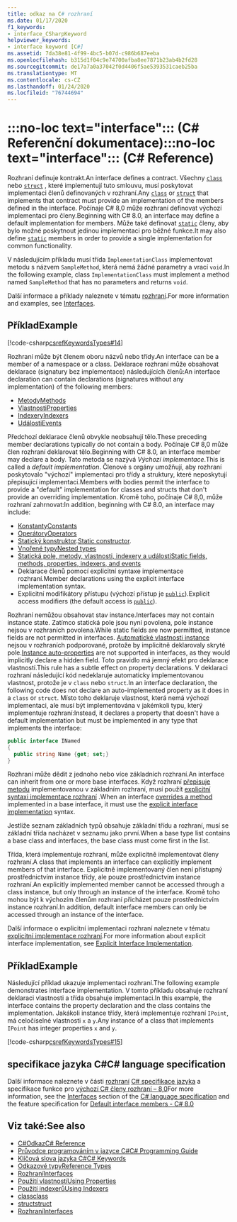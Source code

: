 ```yaml
---
title: odkaz na C# rozhraní
ms.date: 01/17/2020
f1_keywords:
- interface_CSharpKeyword
helpviewer_keywords:
- interface keyword [C#]
ms.assetid: 7da38e81-4f99-4bc5-b07d-c986b687eeba
ms.openlocfilehash: b315d1f04c9e74700afba8ee7871b23ab4b2fd28
ms.sourcegitcommit: de17a7a0a37042f0d4406f5ae5393531caeb25ba
ms.translationtype: MT
ms.contentlocale: cs-CZ
ms.lasthandoff: 01/24/2020
ms.locfileid: "76744694"
---
```

# <a name="no-loc-textinterface-c-reference"></a><span data-ttu-id="1bddc-102">:::no-loc text="interface"::: (C# Referenční dokumentace)</span><span class="sxs-lookup"><span data-stu-id="1bddc-102">:::no-loc text="interface"::: (C# Reference)</span></span>

<span data-ttu-id="1bddc-103">Rozhraní definuje kontrakt.</span><span class="sxs-lookup"><span data-stu-id="1bddc-103">An interface defines a contract.</span></span> <span data-ttu-id="1bddc-104">Všechny [`class`](class.md) nebo [`struct`](struct.md) , které implementují tuto smlouvu, musí poskytovat implementaci členů definovaných v rozhraní.</span><span class="sxs-lookup"><span data-stu-id="1bddc-104">Any [`class`](class.md) or [`struct`](struct.md) that implements that contract must provide an implementation of the members defined in the interface.</span></span> <span data-ttu-id="1bddc-105">Počínaje C# 8,0 může rozhraní definovat výchozí implementaci pro členy.</span><span class="sxs-lookup"><span data-stu-id="1bddc-105">Beginning with C# 8.0, an interface may define a default implementation for members.</span></span> <span data-ttu-id="1bddc-106">Může také definovat [`static`](static.md) členy, aby bylo možné poskytnout jedinou implementaci pro běžné funkce.</span><span class="sxs-lookup"><span data-stu-id="1bddc-106">It may also define [`static`](static.md) members in order to provide a single implementation for common functionality.</span></span>

<span data-ttu-id="1bddc-107">V následujícím příkladu musí třída `ImplementationClass` implementovat metodu s názvem `SampleMethod`, která nemá žádné parametry a vrací `void`.</span><span class="sxs-lookup"><span data-stu-id="1bddc-107">In the following example, class `ImplementationClass` must implement a method named `SampleMethod` that has no parameters and returns `void`.</span></span>

<span data-ttu-id="1bddc-108">Další informace a příklady naleznete v tématu [rozhraní](../../programming-guide/interfaces/index.md).</span><span class="sxs-lookup"><span data-stu-id="1bddc-108">For more information and examples, see [Interfaces](../../programming-guide/interfaces/index.md).</span></span>

## <a name="example"></a><span data-ttu-id="1bddc-109">Příklad</span><span class="sxs-lookup"><span data-stu-id="1bddc-109">Example</span></span>

[!code-csharp[csrefKeywordsTypes#14](~/samples/snippets/csharp/VS_Snippets_VBCSharp/csrefKeywordsTypes/CS/keywordsTypes.cs#14)]

<span data-ttu-id="1bddc-110">Rozhraní může být členem oboru názvů nebo třídy.</span><span class="sxs-lookup"><span data-stu-id="1bddc-110">An interface can be a member of a namespace or a class.</span></span> <span data-ttu-id="1bddc-111">Deklarace rozhraní může obsahovat deklarace (signatury bez implementace) následujících členů:</span><span class="sxs-lookup"><span data-stu-id="1bddc-111">An interface declaration can contain declarations (signatures without any implementation) of the following members:</span></span>

- [<span data-ttu-id="1bddc-112">Metody</span><span class="sxs-lookup"><span data-stu-id="1bddc-112">Methods</span></span>](../../programming-guide/classes-and-structs/methods.md)
- [<span data-ttu-id="1bddc-113">Vlastnosti</span><span class="sxs-lookup"><span data-stu-id="1bddc-113">Properties</span></span>](../../programming-guide/classes-and-structs/using-properties.md)
- [<span data-ttu-id="1bddc-114">Indexery</span><span class="sxs-lookup"><span data-stu-id="1bddc-114">Indexers</span></span>](../../programming-guide/indexers/using-indexers.md)
- [<span data-ttu-id="1bddc-115">Události</span><span class="sxs-lookup"><span data-stu-id="1bddc-115">Events</span></span>](event.md)

<span data-ttu-id="1bddc-116">Předchozí deklarace členů obvykle neobsahují tělo.</span><span class="sxs-lookup"><span data-stu-id="1bddc-116">These preceding member declarations typically do not contain a body.</span></span> <span data-ttu-id="1bddc-117">Počínaje C# 8,0 může člen rozhraní deklarovat tělo.</span><span class="sxs-lookup"><span data-stu-id="1bddc-117">Beginning with C# 8.0, an interface member may declare a body.</span></span> <span data-ttu-id="1bddc-118">Tato metoda se nazývá *Výchozí implementace*.</span><span class="sxs-lookup"><span data-stu-id="1bddc-118">This is called a *default implementation*.</span></span> <span data-ttu-id="1bddc-119">Členové s orgány umožňují, aby rozhraní poskytovalo "výchozí" implementaci pro třídy a struktury, které neposkytují přepisující implementaci.</span><span class="sxs-lookup"><span data-stu-id="1bddc-119">Members with bodies permit the interface to provide a "default" implementation for classes and structs that don't provide an overriding implementation.</span></span> <span data-ttu-id="1bddc-120">Kromě toho, počínaje C# 8,0, může rozhraní zahrnovat:</span><span class="sxs-lookup"><span data-stu-id="1bddc-120">In addition, beginning with C# 8.0, an interface may include:</span></span>

- [<span data-ttu-id="1bddc-121">Konstanty</span><span class="sxs-lookup"><span data-stu-id="1bddc-121">Constants</span></span>](const.md)
- [<span data-ttu-id="1bddc-122">Operátory</span><span class="sxs-lookup"><span data-stu-id="1bddc-122">Operators</span></span>](../operators/operator-overloading.md)
- <span data-ttu-id="1bddc-123">[Statický konstruktor](../../programming-guide/classes-and-structs/constructors.md#static-constructors).</span><span class="sxs-lookup"><span data-stu-id="1bddc-123">[Static constructor](../../programming-guide/classes-and-structs/constructors.md#static-constructors).</span></span>
- [<span data-ttu-id="1bddc-124">Vnořené typy</span><span class="sxs-lookup"><span data-stu-id="1bddc-124">Nested types</span></span>](../../programming-guide/classes-and-structs/nested-types.md)
- [<span data-ttu-id="1bddc-125">Statická pole, metody, vlastnosti, indexery a události</span><span class="sxs-lookup"><span data-stu-id="1bddc-125">Static fields, methods, properties, indexers, and events</span></span>](static.md)
- <span data-ttu-id="1bddc-126">Deklarace členů pomocí explicitní syntaxe implementace rozhraní.</span><span class="sxs-lookup"><span data-stu-id="1bddc-126">Member declarations using the explicit interface implementation syntax.</span></span>
- <span data-ttu-id="1bddc-127">Explicitní modifikátory přístupu (výchozí přístup je [`public`](access-modifiers.md)).</span><span class="sxs-lookup"><span data-stu-id="1bddc-127">Explicit access modifiers (the default access is [`public`](access-modifiers.md)).</span></span>

<span data-ttu-id="1bddc-128">Rozhraní nemůžou obsahovat stav instance.</span><span class="sxs-lookup"><span data-stu-id="1bddc-128">Interfaces may not contain instance state.</span></span> <span data-ttu-id="1bddc-129">Zatímco statická pole jsou nyní povolena, pole instance nejsou v rozhraních povolena.</span><span class="sxs-lookup"><span data-stu-id="1bddc-129">While static fields are now permitted, instance fields are not permitted in interfaces.</span></span> <span data-ttu-id="1bddc-130">[Automatické vlastnosti instance](../../programming-guide/classes-and-structs/auto-implemented-properties.md) nejsou v rozhraních podporované, protože by implicitně deklarovaly skryté pole.</span><span class="sxs-lookup"><span data-stu-id="1bddc-130">[Instance auto-properties](../../programming-guide/classes-and-structs/auto-implemented-properties.md) are not supported in interfaces, as they would implicitly declare a hidden field.</span></span> <span data-ttu-id="1bddc-131">Toto pravidlo má jemný efekt pro deklarace vlastností.</span><span class="sxs-lookup"><span data-stu-id="1bddc-131">This rule has a subtle effect on property declarations.</span></span> <span data-ttu-id="1bddc-132">V deklaraci rozhraní následující kód nedeklaruje automaticky implementovanou vlastnost, protože je v `class` nebo `struct`.</span><span class="sxs-lookup"><span data-stu-id="1bddc-132">In an interface declaration, the following code does not declare an auto-implemented property as it does in a `class` or `struct`.</span></span> <span data-ttu-id="1bddc-133">Místo toho deklaruje vlastnost, která nemá výchozí implementaci, ale musí být implementována v jakémkoli typu, který implementuje rozhraní:</span><span class="sxs-lookup"><span data-stu-id="1bddc-133">Instead, it declares a property that doesn't have a default implementation but must be implemented in any type that implements the interface:</span></span>

```csharp
public interface INamed
{
  public string Name {get; set;}
}
```

<span data-ttu-id="1bddc-134">Rozhraní může dědit z jednoho nebo více základních rozhraní.</span><span class="sxs-lookup"><span data-stu-id="1bddc-134">An interface can inherit from one or more base interfaces.</span></span> <span data-ttu-id="1bddc-135">Když rozhraní [přepisuje metodu](override.md) implementovanou v základním rozhraní, musí použít [explicitní syntaxi implementace rozhraní](../../programming-guide/interfaces/explicit-interface-implementation.md) .</span><span class="sxs-lookup"><span data-stu-id="1bddc-135">When an interface [overrides a method](override.md) implemented in a base interface, it must use the [explicit interface implementation](../../programming-guide/interfaces/explicit-interface-implementation.md) syntax.</span></span>

<span data-ttu-id="1bddc-136">Jestliže seznam základních typů obsahuje základní třídu a rozhraní, musí se základní třída nacházet v seznamu jako první.</span><span class="sxs-lookup"><span data-stu-id="1bddc-136">When a base type list contains a base class and interfaces, the base class must come first in the list.</span></span>

<span data-ttu-id="1bddc-137">Třída, která implementuje rozhraní, může explicitně implementovat členy rozhraní.</span><span class="sxs-lookup"><span data-stu-id="1bddc-137">A class that implements an interface can explicitly implement members of that interface.</span></span> <span data-ttu-id="1bddc-138">Explicitně implementovaný člen není přístupný prostřednictvím instance třídy, ale pouze prostřednictvím instance rozhraní.</span><span class="sxs-lookup"><span data-stu-id="1bddc-138">An explicitly implemented member cannot be accessed through a class instance, but only through an instance of the interface.</span></span> <span data-ttu-id="1bddc-139">Kromě toho mohou být k výchozím členům rozhraní přicházet pouze prostřednictvím instance rozhraní.</span><span class="sxs-lookup"><span data-stu-id="1bddc-139">In addition, default interface members can only be accessed through an instance of the interface.</span></span>

<span data-ttu-id="1bddc-140">Další informace o explicitní implementaci rozhraní naleznete v tématu [explicitní implementace rozhraní](../../programming-guide/interfaces/explicit-interface-implementation.md).</span><span class="sxs-lookup"><span data-stu-id="1bddc-140">For more information about explicit interface implementation, see [Explicit Interface Implementation](../../programming-guide/interfaces/explicit-interface-implementation.md).</span></span>

## <a name="example"></a><span data-ttu-id="1bddc-141">Příklad</span><span class="sxs-lookup"><span data-stu-id="1bddc-141">Example</span></span>

<span data-ttu-id="1bddc-142">Následující příklad ukazuje implementaci rozhraní.</span><span class="sxs-lookup"><span data-stu-id="1bddc-142">The following example demonstrates interface implementation.</span></span> <span data-ttu-id="1bddc-143">V tomto příkladu obsahuje rozhraní deklaraci vlastnosti a třída obsahuje implementaci.</span><span class="sxs-lookup"><span data-stu-id="1bddc-143">In this example, the interface contains the property declaration and the class contains the implementation.</span></span> <span data-ttu-id="1bddc-144">Jakákoli instance třídy, která implementuje rozhraní `IPoint`, má celočíselné vlastnosti `x` a `y`.</span><span class="sxs-lookup"><span data-stu-id="1bddc-144">Any instance of a class that implements `IPoint` has integer properties `x` and `y`.</span></span>

[!code-csharp[csrefKeywordsTypes#15](~/samples/snippets/csharp/VS_Snippets_VBCSharp/csrefKeywordsTypes/CS/keywordsTypes.cs#15)]

## <a name="c-language-specification"></a><span data-ttu-id="1bddc-145">specifikace jazyka C#</span><span class="sxs-lookup"><span data-stu-id="1bddc-145">C# language specification</span></span>

<span data-ttu-id="1bddc-146">Další informace naleznete v části [rozhraní](~/_csharplang/spec/interfaces.md) [ C# specifikace jazyka](~/_csharplang/spec/introduction.md) a specifikace funkce pro [výchozí C# členy rozhraní – 8,0](~/_csharplang/proposals/csharp-8.0/default-interface-methods.md)</span><span class="sxs-lookup"><span data-stu-id="1bddc-146">For more information, see the [Interfaces](~/_csharplang/spec/interfaces.md) section of the [C# language specification](~/_csharplang/spec/introduction.md) and the feature specification for [Default interface members - C# 8.0](~/_csharplang/proposals/csharp-8.0/default-interface-methods.md)</span></span>

## <a name="see-also"></a><span data-ttu-id="1bddc-147">Viz také:</span><span class="sxs-lookup"><span data-stu-id="1bddc-147">See also</span></span>

- [<span data-ttu-id="1bddc-148">C#Odkaz</span><span class="sxs-lookup"><span data-stu-id="1bddc-148">C# Reference</span></span>](../index.md)
- [<span data-ttu-id="1bddc-149">Průvodce programováním v jazyce C#</span><span class="sxs-lookup"><span data-stu-id="1bddc-149">C# Programming Guide</span></span>](../../programming-guide/index.md)
- [<span data-ttu-id="1bddc-150">Klíčová slova jazyka C#</span><span class="sxs-lookup"><span data-stu-id="1bddc-150">C# Keywords</span></span>](index.md)
- [<span data-ttu-id="1bddc-151">Odkazové typy</span><span class="sxs-lookup"><span data-stu-id="1bddc-151">Reference Types</span></span>](reference-types.md)
- [<span data-ttu-id="1bddc-152">Rozhraní</span><span class="sxs-lookup"><span data-stu-id="1bddc-152">Interfaces</span></span>](../../programming-guide/interfaces/index.md)
- [<span data-ttu-id="1bddc-153">Použití vlastností</span><span class="sxs-lookup"><span data-stu-id="1bddc-153">Using Properties</span></span>](../../programming-guide/classes-and-structs/using-properties.md)
- [<span data-ttu-id="1bddc-154">Použití indexerů</span><span class="sxs-lookup"><span data-stu-id="1bddc-154">Using Indexers</span></span>](../../programming-guide/indexers/using-indexers.md)
- [<span data-ttu-id="1bddc-155">class</span><span class="sxs-lookup"><span data-stu-id="1bddc-155">class</span></span>](class.md)
- [<span data-ttu-id="1bddc-156">struct</span><span class="sxs-lookup"><span data-stu-id="1bddc-156">struct</span></span>](struct.md)
- [<span data-ttu-id="1bddc-157">Rozhraní</span><span class="sxs-lookup"><span data-stu-id="1bddc-157">Interfaces</span></span>](../../programming-guide/interfaces/index.md)

